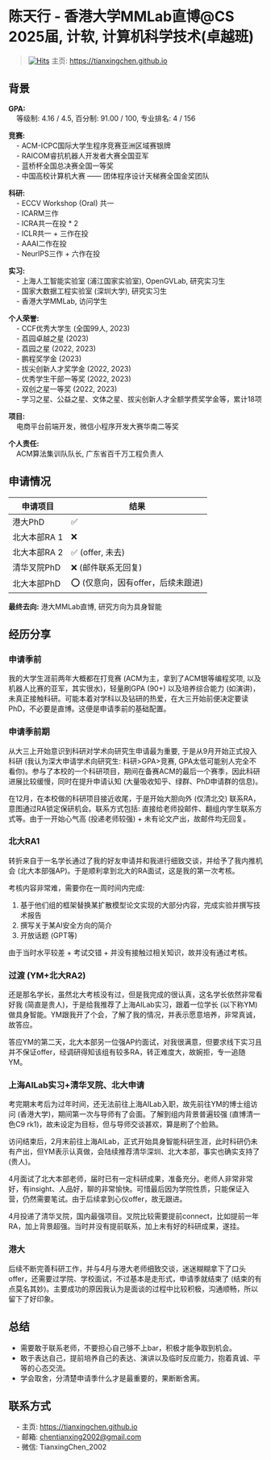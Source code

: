 # 陈天行 - 香港大学MMLab直博@CS<br>2025届, 计软, 计算机科学技术(卓越班)
> [![Hits](https://hits.seeyoufarm.com/api/count/incr/badge.svg?url=https%3A%2F%2Fszu-application.github.io%2Fbaoyan%2F2025%2Fcases%2Ftianxingchen%2F&count_bg=%23B571F1&title_bg=%231A40F1&icon=&icon_color=%23E7E7E7&title=Visitors&edge_flat=false)](https://hits.seeyoufarm.com) 主页: <a href="https://tianxingchen.github.io">https://tianxingchen.github.io</a><br>

## 背景
**GPA:**<br>
&nbsp;&nbsp;&nbsp;&nbsp;等级制: 4.16 / 4.5, 百分制: 91.00 / 100, 专业排名: 4 / 156

**竞赛:**<br>
&nbsp;&nbsp;&nbsp;&nbsp;- ACM-ICPC国际大学生程序竞赛亚洲区域赛银牌<br>
&nbsp;&nbsp;&nbsp;&nbsp;- RAICOM睿抗机器人开发者大赛全国亚军<br>
&nbsp;&nbsp;&nbsp;&nbsp;- 蓝桥杯全国总决赛全国一等奖<br>
&nbsp;&nbsp;&nbsp;&nbsp;- 中国高校计算机大赛 —— 团体程序设计天梯赛全国金奖团队

**科研:**<br>
&nbsp;&nbsp;&nbsp;&nbsp;- ECCV Workshop (Oral) 共一<br>
&nbsp;&nbsp;&nbsp;&nbsp;- ICARM三作<br>
&nbsp;&nbsp;&nbsp;&nbsp;- ICRA共一在投 * 2<br>
&nbsp;&nbsp;&nbsp;&nbsp;- ICLR共一 + 三作在投<br>
&nbsp;&nbsp;&nbsp;&nbsp;- AAAI二作在投<br>
&nbsp;&nbsp;&nbsp;&nbsp;- NeurIPS三作 + 六作在投

**实习:**<br>
&nbsp;&nbsp;&nbsp;&nbsp;- 上海人工智能实验室 (浦江国家实验室), OpenGVLab, 研究实习生<br>
&nbsp;&nbsp;&nbsp;&nbsp;- 国家大数据工程实验室 (深圳大学), 研究实习生<br>
&nbsp;&nbsp;&nbsp;&nbsp;- 香港大学MMLab, 访问学生


**个人荣誉:**<br>
&nbsp;&nbsp;&nbsp;&nbsp;- CCF优秀大学生 (全国99人, 2023)<br>
&nbsp;&nbsp;&nbsp;&nbsp;- 荔园卓越之星 (2023)<br>
&nbsp;&nbsp;&nbsp;&nbsp;- 荔园之星 (2022, 2023)<br>
&nbsp;&nbsp;&nbsp;&nbsp;- 鹏程奖学金 (2023)<br>
&nbsp;&nbsp;&nbsp;&nbsp;- 拔尖创新人才奖学金 (2022, 2023)<br>
&nbsp;&nbsp;&nbsp;&nbsp;- 优秀学生干部一等奖 (2022, 2023)<br>
&nbsp;&nbsp;&nbsp;&nbsp;- 双创之星一等奖 (2022, 2023)<br>
&nbsp;&nbsp;&nbsp;&nbsp;- 学习之星、公益之星、文体之星、拔尖创新人才全额学费奖学金等，累计18项

**项目:**<br>
&nbsp;&nbsp;&nbsp;&nbsp;电商平台前端开发，微信小程序开发大赛华南二等奖

**个人责任:**<br>
&nbsp;&nbsp;&nbsp;&nbsp;ACM算法集训队队长, 广东省百千万工程负责人

## 申请情况
|  申请项目   | 结果 |
|  ----  | ----  |
| 港大PhD | ✅ |
| 北大本部RA 1 | ❌ |
| 北大本部RA 2 | ✅ (offer, 未去) |
| 清华叉院PhD | ❌ (邮件联系无回复) |
| 北大本部PhD | ⭕️ (仅意向，因有offer，后续未跟进) |


**最终去向:** 港大MMLab直博, 研究方向为具身智能

## 经历分享

### 申请季前
我的大学生涯前两年大概都在打竞赛 (ACM为主，拿到了ACM银等编程奖项, 以及机器人比赛的亚军，其实很水)，轻量刷GPA (90+) 以及培养综合能力 (如演讲)，未真正接触科研。可能本着对学科以及钻研的热爱，在大三开始前便决定要读PhD，不必要是直博。这便是申请季前的基础配置。

### 申请季前期

从大三上开始意识到科研对学术向研究生申请最为重要, 于是从9月开始正式投入科研 (我认为深大申请学术向研究生: 科研>GPA>竞赛, GPA太低可能别人完全不看你)。参与了本校的一个科研项目，期间在备赛ACM的最后一个赛季，因此科研进展比较缓慢，同时在提升申请认知 (大量吸收知乎、绿群、PhD申请群的信息)。

在12月，在本校做的科研项目接近收尾，于是开始大胆向外 (仅清北交) 联系RA，意图通过RA锁定保研机会。联系方式包括: 直接给老师投邮件、翻组内学生联系方式等。由于一开始心气高 (投递老师较强) + 未有论文产出，故邮件均无回复。

### 北大RA1
转折来自于一名学长通过了我的好友申请并和我进行细致交谈，并给予了我内推机会 (北大本部强AP)。于是顺利拿到北大的RA面试，这是我的第一次考核。

考核内容非常难，需要你在一周时间内完成: <br>
1. 基于他们组的框架替换某扩散模型论文实现的大部分内容，完成实验并撰写技术报告<br>
2. 撰写关于某AI安全方向的简介<br>
3. 开放话题 (GPT等)<br>

由于当时水平较差 + 考试交错 + 并没有接触过相关知识，故并没有通过考核。

### 过渡 (YM+北大RA2)
还是那名学长，虽然北大考核没有过，但是我完成的很认真，这名学长依然非常看好我 (简直是贵人)，于是给我推荐了上海AILab实习，跟着一位学长 (以下称YM) 做具身智能。YM跟我开了个会，了解了我的情况，并表示愿意培养，非常真诚，故答应。

答应YM的第二天，北大本部另一位强AP约面试，对我很满意，但要求线下实习且并不保证offer，经调研得知该组有较多RA，转正难度大，故婉拒，专一追随YM。

### 上海AILab实习+清华叉院、北大申请
考完期末考后为过年时间，还无法前往上海AILab入职，故先前往YM的博士组访问 (香港大学)，期间第一次与导师有了会面。了解到组内背景普遍较强 (直博清一色C9 rk1)，故未设定为目标，但与导师交谈甚欢，算是刷了个脸熟。

访问结束后，2月末前往上海AILab，正式开始具身智能科研生涯，此时科研仍未有产出，但YM表示认真做，会陆续推荐清华深圳、北大本部，事实也确实支持了 (贵人)。

4月面试了北大本部老师，届时已有一定科研成果，准备充分。老师人非常非常好，有insight、人品好，聊的非常愉快。可惜最后因为学院性质，只能保证入营，仍然需要笔试。由于后续拿到心仪offer，故无跟进。

4月投递了清华叉院，国内最强项目。叉院比较需要提前connect，比如提前一年RA，加上背景超强。当时并没有提前联系，加上未有好的科研成果，遂挂。

### 港大
后续不断完善科研工作，并与4月与港大老师细致交谈，迷迷糊糊拿下了口头offer，还需要过学院、学校面试，不过基本是走形式，申请季就结束了 (结束的有点莫名其妙)。主要成功的原因我认为是面谈的过程中比较积极，沟通顺畅，所以留下了好印象。

## 总结
* 需要敢于联系老师，不要担心自己够不上bar，积极才能争取到机会。
* 敢于表达自己，提前培养自己的表达、演讲以及临时反应能力，抱着真诚、平等的心态交流。
* 学会取舍，分清楚申请季什么才是最重要的，果断断舍离。


## 联系方式
&nbsp;&nbsp;&nbsp;&nbsp;- 主页: <a href="https://tianxingchen.github.io">https://tianxingchen.github.io</a><br>
&nbsp;&nbsp;&nbsp;&nbsp;- 邮箱: chentianxing2002@gmail.com<br>
&nbsp;&nbsp;&nbsp;&nbsp;- 微信: TianxingChen_2002<br>
